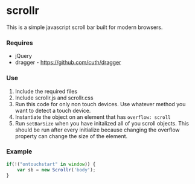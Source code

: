 scrollr
=======

This is a simple javascript scroll bar built for modern browsers.

### Requires
*	jQuery
*	dragger - https://github.com/cuth/dragger

### Use
1.	Include the required files
2.	Include scrollr.js and scrollr.css
3.	Run this code for only non touch devices. Use whatever method you want to detect a touch device.
4.	Instantiate the object on an element that has `overflow: scroll`
6.	Run `setBarSize` when you have initalized all of you scroll objects. This should be run after every initialize because changing the overflow property can change the size of the element.

### Example

```javascript
if(!("ontouchstart" in window)) {
	var sb = new Scrollr('body');
}
```